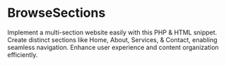 # BrowseSections
Implement a multi-section website easily with this PHP &amp; HTML snippet. Create distinct sections like Home, About, Services, &amp; Contact, enabling seamless navigation. Enhance user experience and content organization efficiently.
